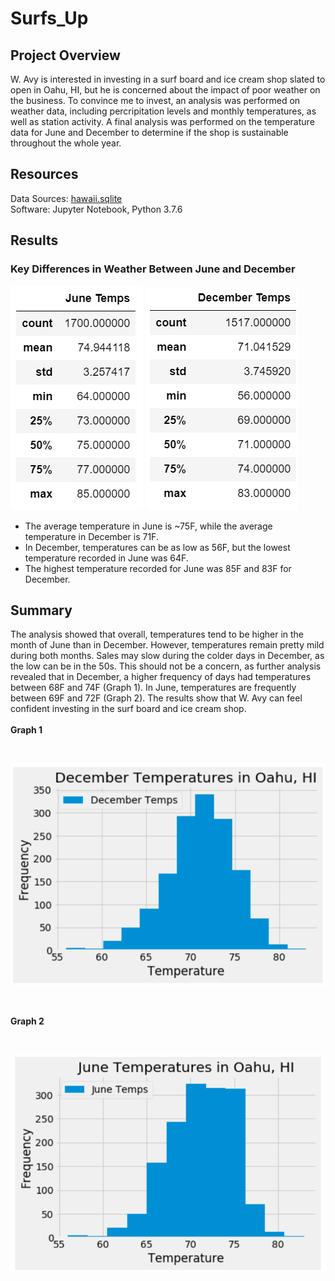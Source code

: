 # Surfs_Up

## Project Overview
W. Avy is interested in investing in a surf board and ice cream shop slated to open in Oahu, HI, but he is concerned about the impact of poor weather on the business. To convince me to invest, an analysis was performed on weather data, including percripitation levels and monthly temperatures, as well as station activity. A final analysis was performed on the temperature data for June and December to determine if the shop is sustainable throughout the whole year.

## Resources
Data Sources: [hawaii.sqlite](Resources/hawaii.sqlite)
<br>
Software: Jupyter Notebook, Python 3.7.6

## Results
### Key Differences in Weather Between June and December

![June_Temps](Resources/june_temps.png) ![December_Temps](Resources/december_temps.png)
<br>
- The average temperature in June is ~75F, while the average temperature in December is 71F.
- In December, temperatures can be as low as 56F, but the lowest temperature recorded in June was 64F.
- The highest temperature recorded for June was 85F and 83F for December.

## Summary
The analysis showed that overall, temperatures tend to be higher in the month of June than in December. However, temperatures remain pretty mild during both months. Sales may slow during the colder days in December, as the low can be in the 50s. This should not be a concern, as further analysis revealed that in December, a higher frequency of days had temperatures between 68F and 74F (Graph 1). In June, temperatures are frequently between 69F and 72F (Graph 2). The results show that W. Avy can feel confident investing in the surf board and ice cream shop.
<br>
<br>
**Graph 1**

<br>

![december_temps_plot](Resources/december_temps_plot.png)

<br>

**Graph 2**

<br>

![june_temps_plot](Resources/june_temps_plot.png)
